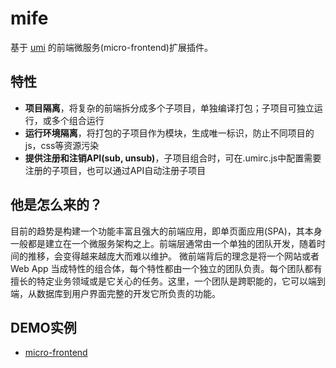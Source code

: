 # mife

基于 [umi](https://umijs.org/) 的前端微服务(micro-frontend)扩展插件。

## 特性

* **项目隔离**，将复杂的前端拆分成多个子项目，单独编译打包；子项目可独立运行，或多个组合运行
* **运行环境隔离**，将打包的子项目作为模块，生成唯一标识，防止不同项目的js，css等资源污染
* **提供注册和注销API(sub, unsub)**，子项目组合时，可在.umirc.js中配置需要注册的子项目，也可以通过API自动注册子项目

## 他是怎么来的？

目前的趋势是构建一个功能丰富且强大的前端应用，即单页面应用(SPA)，其本身一般都是建立在一个微服务架构之上。前端层通常由一个单独的团队开发，随着时间的推移，会变得越来越庞大而难以维护。
微前端背后的理念是将一个网站或者 Web App 当成特性的组合体，每个特性都由一个独立的团队负责。每个团队都有擅长的特定业务领域或是它关心的任务。这里，一个团队是跨职能的，它可以端到端，从数据库到用户界面完整的开发它所负责的功能。

## DEMO实例

* [micro-frontend](https://github.com/lsqaisen/micro-frontend)
